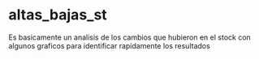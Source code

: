 # altas_bajas_st
 Es basicamente un analisis de los cambios que hubieron en el stock con algunos graficos para identificar rapidamente los resultados
